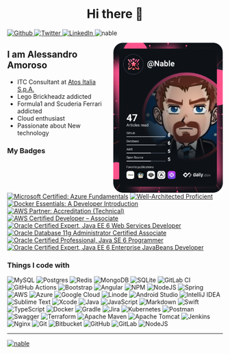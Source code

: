 <!-- - 👋 Hi, I’m @Nable
- 👀 I’m interested in ...
- 🌱 I’m currently learning ...
- 💞️ I’m looking to collaborate on ...
- 📫 How to reach me ... -->

<h1 align="center">Hi there 👋</h1>

<div align="left">
  <p>
    <a href="https://github.com/Nable" target="_blank">
      <img alt="Github" 
           src="https://img.shields.io/badge/GitHub-%2312100E.svg?&style=for-the-badge&logo=Github&logoColor=white" />
    </a> 
    <a href="https://twitter.com/nable84" target="_blank">
      <img alt="Twitter" 
           src="https://img.shields.io/badge/twitter-%231DA1F2.svg?&style=for-the-badge&logo=twitter&logoColor=white" />
    </a>
    <a href="https://www.linkedin.com/in/aamoroso" 
       target="_blank">
      <img alt="LinkedIn" 
           src="https://img.shields.io/badge/linkedin-%230077B5.svg?&style=for-the-badge&logo=linkedin&logoColor=white" />
    </a>
    <!--a href="https://medium.com/@th.guibert" target="_blank">
      <img alt="Medium" src="https://img.shields.io/badge/medium-%2312100E.svg?&style=for-the-badge&logo=medium&logoColor=white" />
    </a-->
    <img src="https://komarev.com/ghpvc/?username=nable&label=Profile%20views&color=0e75b6&style=for-the-badge" alt="nable" />
  </p>
  
  <p align="left">  </p>
  <a href="https://app.daily.dev/Nable" target="_blank">
    <img
      width="256"
      align="right"
      src="https://github.com/Nable/Nable/blob/main/devcard.svg"
      alt="Alessandro Amoroso's Dev Card"/>
  </a>
</div>

## I am Alessandro Amoroso

- ITC Consultant at [Atos Italia S.p.A.](https://www.atos.net/)
- Lego Brickheadz addicted
- Formula1 and Scuderia Ferrari addicted
- Cloud enthusiast
- Passionate about New technology

### My Badges
<!--START_SECTION:badges-->
[![Microsoft Certified: Azure Fundamentals](https://images.credly.com/size/110x110/images/be8fcaeb-c769-4858-b567-ffaaa73ce8cf/image.png)](http://www.credly.com/badges/fe1fc8f5-fa8b-4e56-9a75-7a4b22f94157 "Microsoft Certified: Azure Fundamentals")
[![Well-Architected Proficient](https://images.credly.com/size/110x110/images/b870667f-00a3-48d7-b988-9c02b441b883/image.png)](http://www.credly.com/badges/678050e2-cd2b-4d49-95cd-6732c7c46a05 "Well-Architected Proficient")
[![Docker Essentials: A Developer Introduction](https://images.credly.com/size/110x110/images/08216781-93cb-4ba1-8110-8eb3401fa8ce/Docker_Essentials_-_ISDN.png)](http://www.credly.com/badges/f96b0f38-8c98-4b82-8d1f-95f84eb78911 "Docker Essentials: A Developer Introduction")
[![AWS Partner: Accreditation (Technical)](https://images.credly.com/size/110x110/images/81f903ed-c3a1-4f4b-afcd-e03331a5b12c/image.png)](http://www.credly.com/badges/b323d4e5-dd85-4623-8777-1ab6bc7b3d9f "AWS Partner: Accreditation (Technical)")
[![AWS Certified Developer – Associate](https://images.credly.com/size/110x110/images/b9feab85-1a43-4f6c-99a5-631b88d5461b/image.png)](http://www.credly.com/badges/f0823d7c-70df-41dd-8d71-593194963a89 "AWS Certified Developer – Associate")
[![Oracle Certified Expert, Java EE 6 Web Services Developer](https://images.credly.com/size/110x110/images/972c1b51-c047-49fd-8bf8-5c11e43d4e33/Oracle-Certification-badge_OC-CertifiedExpert.png)](http://www.credly.com/badges/a86f25d5-298e-444c-ad38-ff7b5d7998e1 "Oracle Certified Expert, Java EE 6 Web Services Developer")
[![Oracle Database 11g Administrator Certified Associate](https://images.credly.com/size/110x110/images/669408ac-d4de-48d8-8af4-2fea8914ea89/Oracle-Certification-badge_OC-Associate600X600.png)](http://www.credly.com/badges/0385b153-2ce1-4eae-906f-6c916167f065 "Oracle Database 11g Administrator Certified Associate")
[![Oracle Certified Professional, Java SE 6 Programmer](https://images.credly.com/size/110x110/images/8271b3d7-090a-42ec-9b84-d4f845698abd/Oracle-Certification-badge_OC-Professional600X600.png)](http://www.credly.com/badges/8137adca-77af-4df0-a778-e33f416e57f5 "Oracle Certified Professional, Java SE 6 Programmer")
[![Oracle Certified Expert, Java EE 6 Enterprise JavaBeans Developer](https://images.credly.com/size/110x110/images/48644b92-3bef-42c5-be2e-655d2dbddc00/Oracle-Certification-badge_OC-CertifiedExpert.png)](http://www.credly.com/badges/bd9358c9-d3da-4a16-91f9-0a193ddd6a58 "Oracle Certified Expert, Java EE 6 Enterprise JavaBeans Developer")
<!--END_SECTION:badges-->

### Things I code with
<!-- https://ileriayo.github.io/markdown-badges/ -->
![MySQL](https://img.shields.io/badge/mysql-%2300f.svg?style=for-the-badge&logo=mysql&logoColor=white)
![Postgres](https://img.shields.io/badge/postgres-%23316192.svg?style=for-the-badge&logo=postgresql&logoColor=white)
![Redis](https://img.shields.io/badge/redis-%23DD0031.svg?style=for-the-badge&logo=redis&logoColor=white)
![MongoDB](https://img.shields.io/badge/MongoDB-%234ea94b.svg?style=for-the-badge&logo=mongodb&logoColor=white)
![SQLite](https://img.shields.io/badge/sqlite-%2307405e.svg?style=for-the-badge&logo=sqlite&logoColor=white)
![GitLab CI](https://img.shields.io/badge/gitlab%20ci-%23181717.svg?style=for-the-badge&logo=gitlab&logoColor=white)
![GitHub Actions](https://img.shields.io/badge/github%20actions-%232671E5.svg?style=for-the-badge&logo=githubactions&logoColor=white)
![Bootstrap](https://img.shields.io/badge/bootstrap-%23563D7C.svg?style=for-the-badge&logo=bootstrap&logoColor=white)
![Angular](https://img.shields.io/badge/angular-%23DD0031.svg?style=for-the-badge&logo=angular&logoColor=white)
![NPM](https://img.shields.io/badge/NPM-%23000000.svg?style=for-the-badge&logo=npm&logoColor=white)
![NodeJS](https://img.shields.io/badge/node.js-6DA55F?style=for-the-badge&logo=node.js&logoColor=white)
![Spring](https://img.shields.io/badge/spring-%236DB33F.svg?style=for-the-badge&logo=spring&logoColor=white)
![AWS](https://img.shields.io/badge/AWS-%23FF9900.svg?style=for-the-badge&logo=amazon-aws&logoColor=white)
![Azure](https://img.shields.io/badge/azure-%230072C6.svg?style=for-the-badge&logo=microsoftazure&logoColor=white)
![Google Cloud](https://img.shields.io/badge/GoogleCloud-%234285F4.svg?style=for-the-badge&logo=google-cloud&logoColor=white)
![Linode](https://img.shields.io/badge/linode-00A95C?style=for-the-badge&logo=linode&logoColor=white)
![Android Studio](https://img.shields.io/badge/Android%20Studio-3DDC84.svg?style=for-the-badge&logo=android-studio&logoColor=white)
![IntelliJ IDEA](https://img.shields.io/badge/IntelliJIDEA-000000.svg?style=for-the-badge&logo=intellij-idea&logoColor=white)
![Sublime Text](https://img.shields.io/badge/sublime_text-%23575757.svg?style=for-the-badge&logo=sublime-text&logoColor=important)
![Xcode](https://img.shields.io/badge/Xcode-007ACC?style=for-the-badge&logo=Xcode&logoColor=white)
![Java](https://img.shields.io/badge/java-%23ED8B00.svg?style=for-the-badge&logo=java&logoColor=white)
![JavaScript](https://img.shields.io/badge/javascript-%23323330.svg?style=for-the-badge&logo=javascript&logoColor=%23F7DF1E)
![Markdown](https://img.shields.io/badge/markdown-%23000000.svg?style=for-the-badge&logo=markdown&logoColor=white)
![Swift](https://img.shields.io/badge/swift-F54A2A?style=for-the-badge&logo=swift&logoColor=white)
![TypeScript](https://img.shields.io/badge/typescript-%23007ACC.svg?style=for-the-badge&logo=typescript&logoColor=white)
![Docker](https://img.shields.io/badge/docker-%230db7ed.svg?style=for-the-badge&logo=docker&logoColor=white)
![Gradle](https://img.shields.io/badge/Gradle-02303A.svg?style=for-the-badge&logo=Gradle&logoColor=white)
![Jira](https://img.shields.io/badge/jira-%230A0FFF.svg?style=for-the-badge&logo=jira&logoColor=white)
![Kubernetes](https://img.shields.io/badge/kubernetes-%23326ce5.svg?style=for-the-badge&logo=kubernetes&logoColor=white)
![Postman](https://img.shields.io/badge/Postman-FF6C37?style=for-the-badge&logo=postman&logoColor=white)
![Swagger](https://img.shields.io/badge/-Swagger-%23Clojure?style=for-the-badge&logo=swagger&logoColor=white)
![Terraform](https://img.shields.io/badge/terraform-%235835CC.svg?style=for-the-badge&logo=terraform&logoColor=white)
![Apache Maven](https://img.shields.io/badge/Apache%20Maven-C71A36?style=for-the-badge&logo=Apache%20Maven&logoColor=white)
![Apache Tomcat](https://img.shields.io/badge/apache%20tomcat-%23F8DC75.svg?style=for-the-badge&logo=apache-tomcat&logoColor=black)
![Jenkins](https://img.shields.io/badge/jenkins-%232C5263.svg?style=for-the-badge&logo=jenkins&logoColor=white)
![Nginx](https://img.shields.io/badge/nginx-%23009639.svg?style=for-the-badge&logo=nginx&logoColor=white)
![Git](https://img.shields.io/badge/git-%23F05033.svg?style=for-the-badge&logo=git&logoColor=white)
![Bitbucket](https://img.shields.io/badge/bitbucket-%230047B3.svg?style=for-the-badge&logo=bitbucket&logoColor=white)
![GitHub](https://img.shields.io/badge/github-%23121011.svg?style=for-the-badge&logo=github&logoColor=white)
![GitLab](https://img.shields.io/badge/gitlab-%23181717.svg?style=for-the-badge&logo=gitlab&logoColor=white)
![NodeJS](https://img.shields.io/badge/node.js-6DA55F?style=for-the-badge&logo=node.js&logoColor=white)

<!---
### Open source projects</h3>
| 🎁 Projects | ⭐ Stars | 📚 Forks | 🛎 Issues | 📬 Pull requests |
| --- | --- | --- | --- | --- |
| [React PullToRefresh component](https://github.com/thmsgbrt/react-simple-pull-to-refr) | ![](https://img.shields.io/github/stars/thmsgbrt/react-simple-pull-to-refresh?style=flat-square&labelColor=343b41) | ![](https://img.shields.io/github/forks/thmsgbrt/react-simple-pull-to-refresh?style=flat-square&labelColor=343b41) | ![](https://img.shields.io/github/issues/thmsgbrt/react-simple-pull-to-refresh?style=flat-square&labelColor=343b41) | ![pull requests](https://img.shields.io/github/issues-pr/thmsgbrt/react-simple-pull-to-refresh?style=flat-square&labelColor=343b41) |


### My latest posts</h3>
- [Create Your First Ethereum Smart Contract With Remix IDE](https://medium.com/better-programming/create-your-first-ethereum-smart-contract-with-remix-ide-667e46e81901)
-->
---
<p align="left"> <a href="https://github.com/ryo-ma/github-profile-trophy"><img src="https://github-profile-trophy.vercel.app/?username=nable" alt="nable" /></a> </p>
